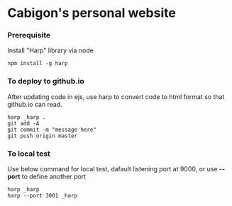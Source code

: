 # Cabigon's personal website

### Prerequisite
Install "Harp" library via node
```
npm install -g harp
```

### To deploy to github.io
After updating code in ejs, use harp to convert code to html format so that github.io can read.
```
harp _harp .
git add -A
git commit -m "message here"
git push origin master
```

### To local test
Use below command for local test, dafault listening port at 9000, or use **--port** to define another port
```
harp _harp
harp --port 3001 _harp
```
